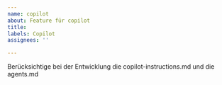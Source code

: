 ```yaml
---
name: copilot
about: Feature für copilot
title: 
labels: Copilot
assignees: ''

---
```


Berücksichtige bei der Entwicklung die copilot-instructions.md und die agents.md

